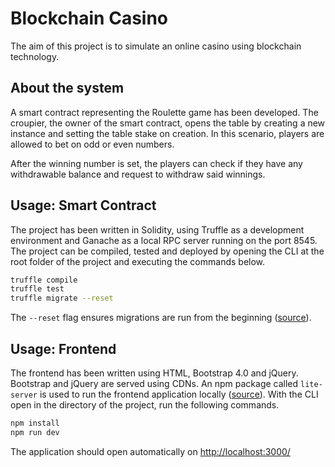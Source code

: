 # Blockchain Casino

The aim of this project is to simulate an online casino using blockchain technology.

## About the system

A smart contract representing the Roulette game has been developed. The croupier, the owner of the smart contract, opens the table by creating a new instance and setting the table stake on creation. In this scenario, players are allowed to bet on odd or even numbers.

After the winning number is set, the players can check if they have any withdrawable balance and request to withdraw said winnings.


## Usage: Smart Contract
The project has been written in Solidity, using Truffle as a development environment and Ganache as a local RPC server running on the port 8545. The project can be compiled, tested and deployed by opening the CLI at the root folder of the project and executing the commands below.
```bash
truffle compile
truffle test
truffle migrate --reset
```

The `--reset` flag ensures migrations are run from the beginning ([source](https://truffleframework.com/docs/truffle/reference/truffle-commands)).

## Usage: Frontend
The frontend has been written using HTML, Bootstrap 4.0 and jQuery. Bootstrap and jQuery are served using CDNs. An npm package called `lite-server` is used to run the frontend application locally ([source](https://truffleframework.com/tutorials/pet-shop)). With the CLI open in the directory of the project, run the following commands.
```bash
npm install
npm run dev
```
The application should open automatically on [http://localhost:3000/](http://localhost:3000/)
